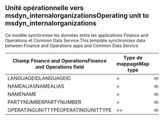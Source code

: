 ## <a name="operating-unit-to-msdyn_internalorganizations"></a><span data-ttu-id="ac89a-101">Unité opérationnelle vers msdyn_internalorganizations</span><span class="sxs-lookup"><span data-stu-id="ac89a-101">Operating unit to msdyn_internalorganizations</span></span>

<span data-ttu-id="ac89a-102">Ce modèle synchronise les données entre les applications Finance and Operations et Common Data Service.</span><span class="sxs-lookup"><span data-stu-id="ac89a-102">This template synchronizes data between Finance and Operations apps and Common Data Service.</span></span>

<span data-ttu-id="ac89a-103">Champ Finance and Operations</span><span class="sxs-lookup"><span data-stu-id="ac89a-103">Finance and Operations field</span></span> | <span data-ttu-id="ac89a-104">Type de mappage</span><span class="sxs-lookup"><span data-stu-id="ac89a-104">Map type</span></span> | <span data-ttu-id="ac89a-105">Autre champ Dynamics 365</span><span class="sxs-lookup"><span data-stu-id="ac89a-105">Other Dynamics 365 field</span></span> | <span data-ttu-id="ac89a-106">Valeur par défaut</span><span class="sxs-lookup"><span data-stu-id="ac89a-106">Default value</span></span>
---|---|---|---
<span data-ttu-id="ac89a-107">LANGUAGEID</span><span class="sxs-lookup"><span data-stu-id="ac89a-107">LANGUAGEID</span></span> | > | <span data-ttu-id="ac89a-108">msdyn_languageid</span><span class="sxs-lookup"><span data-stu-id="ac89a-108">msdyn_languageid</span></span> | 
<span data-ttu-id="ac89a-109">NAMEALIAS</span><span class="sxs-lookup"><span data-stu-id="ac89a-109">NAMEALIAS</span></span> | > | <span data-ttu-id="ac89a-110">msdyn_namealias</span><span class="sxs-lookup"><span data-stu-id="ac89a-110">msdyn_namealias</span></span> | 
<span data-ttu-id="ac89a-111">NAME</span><span class="sxs-lookup"><span data-stu-id="ac89a-111">NAME</span></span> | > | <span data-ttu-id="ac89a-112">msdyn_name</span><span class="sxs-lookup"><span data-stu-id="ac89a-112">msdyn_name</span></span> | 
<span data-ttu-id="ac89a-113">PARTYNUMBER</span><span class="sxs-lookup"><span data-stu-id="ac89a-113">PARTYNUMBER</span></span> | > | <span data-ttu-id="ac89a-114">msdyn_partynumber</span><span class="sxs-lookup"><span data-stu-id="ac89a-114">msdyn_partynumber</span></span> | 
<span data-ttu-id="ac89a-115">OPERATINGUNITTYPE</span><span class="sxs-lookup"><span data-stu-id="ac89a-115">OPERATINGUNITTYPE</span></span> | >> | <span data-ttu-id="ac89a-116">msdyn_type</span><span class="sxs-lookup"><span data-stu-id="ac89a-116">msdyn_type</span></span> | 
